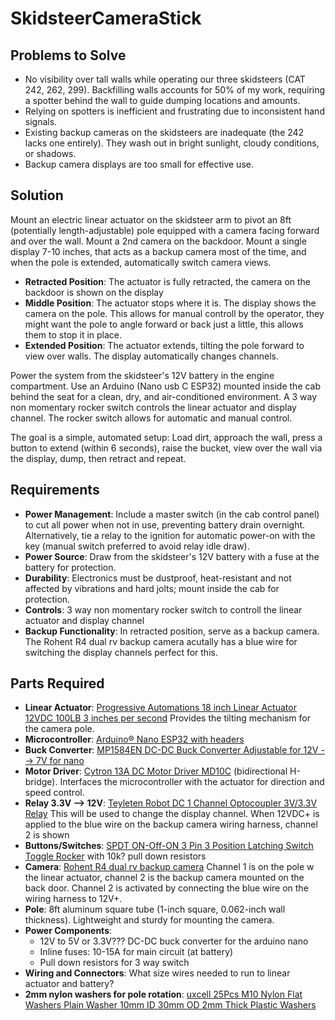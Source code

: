 # SkidsteerCameraStick

## Problems to Solve
- No visibility over tall walls while operating our three skidsteers (CAT 242, 262, 299). Backfilling walls accounts for 50% of my work, requiring a spotter behind the wall to guide dumping locations and amounts.
- Relying on spotters is inefficient and frustrating due to inconsistent hand signals.
- Existing backup cameras on the skidsteers are inadequate (the 242 lacks one entirely). They wash out in bright sunlight, cloudy conditions, or shadows.
- Backup camera displays are too small for effective use.

## Solution
Mount an electric linear actuator on the skidsteer arm to pivot an 8ft (potentially length-adjustable) pole equipped with a camera facing forward and over the wall. Mount a 2nd camera on the backdoor. Mount a single display 7-10 inches, that acts as a backup camera most of the time, and when the pole is extended, automatically switch camera views.

- **Retracted Position**: The actuator is fully retracted, the camera on the backdoor is shown on the display
- **Middle Position**: The actuator stops where it is. The display shows the camera on the pole. This allows for manual controll by the operator, they might want the pole to angle forward or back just a little, this allows them to stop it in place.
- **Extended Position**: The actuator extends, tilting the pole forward to view over walls. The display automatically changes channels.

Power the system from the skidsteer's 12V battery in the engine compartment. Use an Arduino (Nano usb C ESP32) mounted inside the cab behind the seat for a clean, dry, and air-conditioned environment. A 3 way non momentary rocker switch controls the linear actuator and display channel. The rocker switch allows for automatic and manual control. 

The goal is a simple, automated setup: Load dirt, approach the wall, press a button to extend (within 6 seconds), raise the bucket, view over the wall via the display, dump, then retract and repeat.

## Requirements
- **Power Management**: Include a master switch (in the cab control panel) to cut all power when not in use, preventing battery drain overnight. Alternatively, tie a relay to the ignition for automatic power-on with the key (manual switch preferred to avoid relay idle draw).
- **Power Source**: Draw from the skidsteer's 12V battery with a fuse at the battery for protection.
- **Durability**: Electronics must be dustproof, heat-resistant and not affected by vibrations and hard jolts; mount inside the cab for protection.
- **Controls**: 3 way non momentary rocker switch to controll the linear actuator and display channel
- **Backup Functionality**: In retracted position, serve as a backup camera. The Rohent R4 dual rv backup camera acutally has a blue wire for switching the display channels perfect for this.

## Parts Required
- **Linear Actuator**: [Progressive Automations 18 inch Linear Actuator 12VDC 100LB 3 inches per second](https://www.progressiveautomations.com/products/linear-actuator-ip66?variant=18277292638275) Provides the tilting mechanism for the camera pole.
- **Microcontroller**: [Arduino® Nano ESP32 with headers](https://store.arduino.cc/products/nano-esp32-with-headers?srsltid=AfmBOopsVC_qkmjf2s_Hj-NHDhS9w01Qv0nPDyFWVbaifmIE6gNorpFh)
- **Buck Converter**: [MP1584EN DC-DC Buck Converter Adjustable for 12V --> 7V for nano](https://www.amazon.com/dp/B01MQGMOKI?ref=ppx_yo2ov_dt_b_fed_asin_title&th=1)
- **Motor Driver**: [Cytron 13A DC Motor Driver MD10C](https://www.amazon.com/dp/B07CW3JZDH?ref=ppx_yo2ov_dt_b_fed_asin_title) (bidirectional H-bridge). Interfaces the microcontroller with the actuator for direction and speed control.
- **Relay 3.3V --> 12V**: [Teyleten Robot DC 1 Channel Optocoupler 3V/3.3V Relay](https://www.amazon.com/dp/B07XGZSYJV?ref=ppx_yo2ov_dt_b_fed_asin_title) This will be used to change the display channel. When 12VDC+ is applied to the blue wire on the backup camera wiring harness, channel 2 is shown
- **Buttons/Switches**: [SPDT ON-Off-ON 3 Pin 3 Position Latching Switch Toggle Rocker](https://www.amazon.com/dp/B07D7463T7?ref=ppx_yo2ov_dt_b_fed_asin_title&th=1) with 10k? pull down resistors
- **Camera**: [Rohent R4 dual rv backup camera](https://www.amazon.com/dp/B0C1ZJ63G5?ref=ppx_yo2ov_dt_b_fed_asin_title&th=1) Channel 1 is on the pole w the linear actuator, channel 2 is the backup camera mounted on the back door. Channel 2 is activated by connecting the blue wire on the wiring harness to 12V+. 
- **Pole**: 8ft aluminum square tube (1-inch square, 0.062-inch wall thickness). Lightweight and sturdy for mounting the camera.
- **Power Components**:
  - 12V to 5V or 3.3V??? DC-DC buck converter for the arduino nano
  - Inline fuses: 10-15A for main circuit (at battery)
  - Pull down resistors for 3 way switch
- **Wiring and Connectors**: What size wires needed to run to linear actuator and battery?
- **2mm nylon washers for pole rotation**: [uxcell 25Pcs M10 Nylon Flat Washers Plain Washer 10mm ID 30mm OD 2mm Thick Plastic Washers](https://www.amazon.com/uxcell-Washers-Washer-Plastic-Plumbing/dp/B0F1866XB9/ref=sr_1_6?crid=D7TA55NTUPB2&dib=eyJ2IjoiMSJ9.E4peaiHlvUqwkIQZe9oUDEIo6XNfoY2zX8ClIUL0EfRXNAc_fh-UBrXHTdobxFx8UyVgR3lDDLA3dZtv_kb5ZjWZWzbdlaPN_908DT4MgaUmr2X3j3GhfYomMX7eaetQ2Jlxb_NNiatXfpnNMPe49pYDOyJicS4Qss-Guun5xJtrUfiuKw5YD0HfPddwYoUc-F6o1ROO7-dRV_v5FEyRifyp5NFtsLKaoY17kapM7ekJxR6y33gd-KpW9IoEf2olT4bvmETzXNJK1H66cqPVeKuwUmIhydYWVnw4XvZ21F4.JhILD7gJJwecVn5rQwg1O3_5s3Tx7dsRrHov-GOek5E&dib_tag=se&keywords=flat%2Bfender%2Bwasher%2Bnylon%2Bm10&qid=1757287075&s=hi&sprefix=flat%2Bfender%2Bwasher%2Bnylon%2Bm10%2Ctools%2C183&sr=1-6&th=1)
